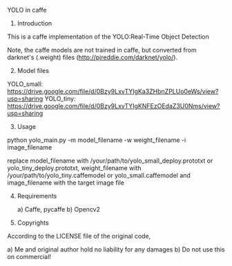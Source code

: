 ﻿YOLO in caffe

1. Introduction

This is a caffe implementation of the YOLO:Real-Time Object Detection

Note, the caffe models are not trained in caffe, but converted from darknet's (.weight) files (http://pjreddie.com/darknet/yolo/).
 

2. Model files

YOLO_small: https://drive.google.com/file/d/0Bzy9LxvTYIgKa3ZHbnZPLUo0eWs/view?usp=sharing
YOLO_tiny: https://drive.google.com/file/d/0Bzy9LxvTYIgKNFEzOEdaZ3U0Nms/view?usp=sharing

3. Usage

python yolo_main.py -m model_filename -w weight_filename -i image_filename

replace model_filename with /your/path/to/yolo_small_deploy.prototxt or yolo_tiny_deploy.prototxt, weight_filename with /your/path/to/yolo_tiny.caffemodel or yolo_small.caffemodel and image_filename with the target image file

4. Requirements

   a) Caffe, pycaffe
   b) Opencv2

5. Copyrights
 
According to the LICENSE file of the original code,

   a) Me and original author hold no liability for any damages
   b) Do not use this on commercial!

